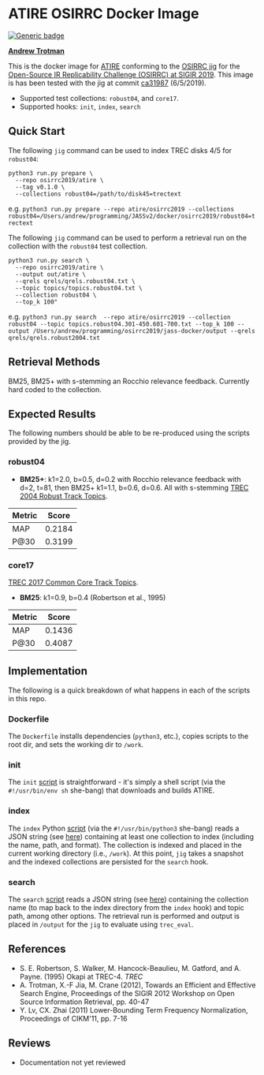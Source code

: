 <!--
./init.sh
docker build . -t atire/osirrc2019
python3 run.py prepare --repo atire/osirrc2019 --collections robust04=/Users/andrew/programming/JASSv2/docker/osirrc2019/robust04=trectext
python3 run.py search  --repo atire/osirrc2019 --collection robust04 --topic topics.robust04.301-450.601-700.txt --top_k 100 --output /Users/andrew/programming/osirrc2019/jass-docker/output --qrels qrels/qrels.robust2004.txt
-->

# ATIRE OSIRRC Docker Image
[![Generic badge](https://img.shields.io/badge/DockerHub-go%21-yellow.svg)](https://hub.docker.com/r/osirrc2019/atire)

[**Andrew Trotman**](https://github.com/andrewtrotman)

This is the docker image for [ATIRE](http://atire.org) conforming to the [OSIRRC jig](https://github.com/osirrc/jig/) for the [Open-Source IR Replicability Challenge (OSIRRC) at SIGIR 2019](https://osirrc.github.io/osirrc2019/).
This image is has been tested with the jig at commit [ca31987](https://github.com/osirrc/jig/commit/ca3198704795f2b6de8b78ed7a66bbdf1dccadb1) (6/5/2019).

+ Supported test collections: `robust04`, and `core17`.
+ Supported hooks: `init`, `index`, `search`

## Quick Start

The following `jig` command can be used to index TREC disks 4/5 for `robust04`:

```
python3 run.py prepare \
  --repo osirrc2019/atire \
  --tag v0.1.0 \
  --collections robust04=/path/to/disk45=trectext
```
e.g. ```python3 run.py prepare --repo atire/osirrc2019 --collections robust04=/Users/andrew/programming/JASSv2/docker/osirrc2019/robust04=trectext```


The following `jig` command can be used to perform a retrieval run on the collection with the `robust04` test collection.

```
python3 run.py search \
  --repo osirrc2019/atire \
  --output out/atire \
  --qrels qrels/qrels.robust04.txt \
  --topic topics/topics.robust04.txt \
  --collection robust04 \ 
  --top_k 100"
```

e.g. ```python3 run.py search  --repo atire/osirrc2019 --collection robust04 --topic topics.robust04.301-450.601-700.txt --top_k 100 --output /Users/andrew/programming/osirrc2019/jass-docker/output --qrels qrels/qrels.robust2004.txt```

## Retrieval Methods
BM25, BM25+ with s-stemming an Rocchio relevance feedback.  Currently hard coded to the collection.

## Expected Results

The following numbers should be able to be re-produced using the scripts provided by the jig.

### robust04
+ **BM25+**: k1=2.0, b=0.5, d=0.2 with Rocchio relevance feedback with d=2, t=81, then BM25+  k1=1.1, b=0.6, d=0.6.  All with s-stemming
[TREC 2004 Robust Track Topics](http://trec.nist.gov/data/robust/04.testset.gz).

|Metric | Score |
|----|----|
| MAP | 0.2184 |
| P@30 | 0.3199 |

### core17
[TREC 2017 Common Core Track Topics](https://trec.nist.gov/data/core/core_nist.txt).
+ **BM25**: k1=0.9, b=0.4 (Robertson et al., 1995) 

|Metric | Score |
|----|----|
| MAP | 0.1436 |
| P@30 | 0.4087 |

## Implementation

The following is a quick breakdown of what happens in each of the scripts in this repo.

### Dockerfile

The `Dockerfile` installs dependencies (`python3`, etc.), copies scripts to the root dir, and sets the working dir to `/work`.

### init

The `init` [script](init) is straightforward - it's simply a shell script (via the `#!/usr/bin/env sh` she-bang) that downloads and builds ATIRE.

### index

The `index` Python [script](index) (via the `#!/usr/bin/python3` she-bang) reads a JSON string (see [here](https://github.com/osirrc/jig#index)) containing at least one collection to index (including the name, path, and format).
The collection is indexed and placed in the current working directory (i.e., `/work`).
At this point, `jig` takes a snapshot and the indexed collections are persisted for the `search` hook.

### search

The `search` [script](search) reads a JSON string (see [here](https://github.com/osirrc/jig#search)) containing the collection name (to map back to the index directory from the `index` hook) and topic path, among other options.
The retrieval run is performed and output is placed in `/output` for the `jig` to evaluate using `trec_eval`.

## References

+ S. E. Robertson, S. Walker, M. Hancock-Beaulieu, M. Gatford, and A. Payne. (1995) Okapi at TREC-4. _TREC_
+ A. Trotman, X.-F Jia, M. Crane (2012), Towards an Efficient and Effective Search Engine, Proceedings of the SIGIR 2012 Workshop on Open Source Information Retrieval, pp. 40-47
+ Y. Lv, CX. Zhai (2011) Lower-Bounding Term Frequency Normalization, Proceedings of CIKM'11, pp. 7-16

## Reviews

+ Documentation not yet reviewed
